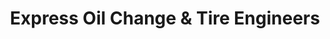 ---
title: "Express Oil Change & Tire Engineers"
url: /woodstock/express-oil-change-und-tire-engineers/
shop: Reifen
---